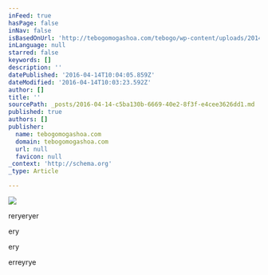 ```yaml
---
inFeed: true
hasPage: false
inNav: false
isBasedOnUrl: 'http://tebogomogashoa.com/tebogo/wp-content/uploads/2014/12/telematics.jpg'
inLanguage: null
starred: false
keywords: []
description: ''
datePublished: '2016-04-14T10:04:05.859Z'
dateModified: '2016-04-14T10:03:23.592Z'
author: []
title: ''
sourcePath: _posts/2016-04-14-c5ba130b-6669-40e2-8f3f-e4cee3626dd1.md
published: true
authors: []
publisher:
  name: tebogomogashoa.com
  domain: tebogomogashoa.com
  url: null
  favicon: null
_context: 'http://schema.org'
_type: Article

---
```

![](http://tebogomogashoa.com/tebogo/wp-content/uploads/2014/12/telematics.jpg)

reryeryer

ery

ery

erreyrye